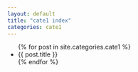 ```yaml
---
layout: default
title: "cate1 index"
categories: cate1
---
```

<ul>
{% for post in site.categories.cate1 %}
    <li>
{{ post.title }}
    </li>
{% endfor %}

</ul>
